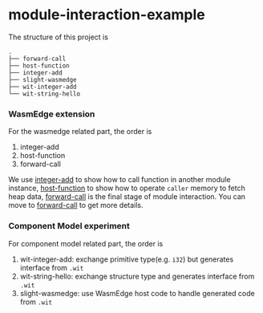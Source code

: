# module-interaction-example

The structure of this project is

```
.
├── forward-call
├── host-function
├── integer-add
├── slight-wasmedge
├── wit-integer-add
└── wit-string-hello
```

### WasmEdge extension

For the wasmedge related part, the order is

1. integer-add
2. host-function
3. forward-call

We use [integer-add](./integer-add/) to show how to call function in another module instance, [host-function](./host-function/) to show how to operate `caller` memory to fetch heap data, [forward-call](./forward-call/) is the final stage of module interaction. You can move to [forward-call](./forward-call/) to get more details.

### Component Model experiment

For component model related part, the order is

1. wit-integer-add: exchange primitive type(e.g. `i32`) but generates interface from `.wit`
2. wit-string-hello: exchange structure type and generates interface from `.wit`
3. slight-wasmedge: use WasmEdge host code to handle generated code from `.wit`
